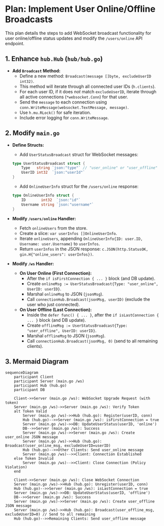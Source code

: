 # Plan: Implement User Online/Offline Broadcasts

This plan details the steps to add WebSocket broadcast functionality for user online/offline status updates and modify the `/users/online` API endpoint.

## 1. Enhance `hub.Hub` (`hub/hub.go`)

*   **Add `Broadcast` Method:**
    *   Define a new method: `Broadcast(message []byte, excludeUserID int32)`.
    *   This method will iterate through all connected user IDs (`h.clients`).
    *   For each user ID, if it does *not* match `excludeUserID`, iterate through all active connections (`*websocket.Conn`) for that user.
    *   Send the `message` to each connection using `conn.WriteMessage(websocket.TextMessage, message)`.
    *   Use `h.mu.RLock()` for safe iteration.
    *   Include error logging for `conn.WriteMessage`.

## 2. Modify `main.go`

*   **Define Structs:**
    *   Add `UserStatusBroadcast` struct for WebSocket messages:
      ```go
      type UserStatusBroadcast struct {
          Type   string `json:"type"` // "user_online" or "user_offline"
          UserID int32  `json:"userId"`
      }
      ```
    *   Add `OnlineUserInfo` struct for the `/users/online` response:
      ```go
      type OnlineUserInfo struct {
          ID       int32  `json:"id"`
          Username string `json:"username"`
      }
      ```

*   **Modify `/users/online` Handler:**
    *   Fetch `onlineUsers` from the store.
    *   Create a slice: `var userInfos []OnlineUserInfo`.
    *   Iterate `onlineUsers`, appending `OnlineUserInfo{ID: user.ID, Username: user.Username}` to `userInfos`.
    *   Return `userInfos` in the JSON response: `c.JSON(http.StatusOK, gin.H{"online_users": userInfos})`.

*   **Modify `/ws` Handler:**
    *   **On User Online (First Connection):**
        *   After the `if isFirstConnection { ... }` block (and DB update).
        *   Create `onlineMsg := UserStatusBroadcast{Type: "user_online", UserID: userID}`.
        *   Marshal `onlineMsg` to JSON (`jsonMsg`).
        *   Call `connectionHub.Broadcast(jsonMsg, userID)` (exclude the user who just connected).
    *   **On User Offline (Last Connection):**
        *   Inside the `defer func() { ... }`, after the `if isLastConnection { ... }` block (and DB update).
        *   Create `offlineMsg := UserStatusBroadcast{Type: "user_offline", UserID: userID}`.
        *   Marshal `offlineMsg` to JSON (`jsonMsg`).
        *   Call `connectionHub.Broadcast(jsonMsg, 0)` (send to all remaining clients).

## 3. Mermaid Diagram

```mermaid
sequenceDiagram
    participant Client
    participant Server (main.go /ws)
    participant Hub (hub.go)
    participant DB

    Client->>Server (main.go /ws): WebSocket Upgrade Request (with token)
    Server (main.go /ws)->>Server (main.go /ws): Verify Token
    alt Token Valid
        Server (main.go /ws)->>Hub (hub.go): Register(userID, conn)
        Hub (hub.go)-->>Server (main.go /ws): isFirstConnection = true
        Server (main.go /ws)->>DB: UpdateUserStatus(userID, 'online')
        DB-->>Server (main.go /ws): Success
        Server (main.go /ws)->>Server (main.go /ws): Create user_online JSON message
        Server (main.go /ws)->>Hub (hub.go): Broadcast(user_online_msg, excludeUserID=userID)
        Hub (hub.go)-->>Other Clients: Send user_online message
        Server (main.go /ws)-->>Client: Connection Established
    else Token Invalid
        Server (main.go /ws)-->>Client: Close Connection (Policy Violation)
    end

    Client->>Server (main.go /ws): Close WebSocket Connection
    Server (main.go /ws)->>Hub (hub.go): Unregister(userID, conn)
    Hub (hub.go)-->>Server (main.go /ws): isLastConnection = true
    Server (main.go /ws)->>DB: UpdateUserStatus(userID, 'offline')
    DB-->>Server (main.go /ws): Success
    Server (main.go /ws)->>Server (main.go /ws): Create user_offline JSON message
    Server (main.go /ws)->>Hub (hub.go): Broadcast(user_offline_msg, excludeUserID=0) // Send to all remaining
    Hub (hub.go)-->>Remaining Clients: Send user_offline message